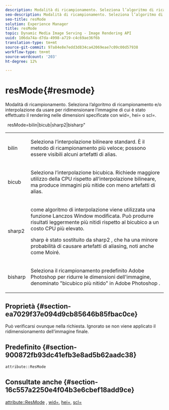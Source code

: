 ```yaml
---
description: Modalità di ricampionamento. Seleziona l’algoritmo di ricampionamento e/o interpolazione da usare per ridimensionare l’immagine di cui è stato effettuato il rendering nelle dimensioni specificate con wid=, hei= o scl=.
seo-description: Modalità di ricampionamento. Seleziona l’algoritmo di ricampionamento e/o interpolazione da usare per ridimensionare l’immagine di cui è stato effettuato il rendering nelle dimensioni specificate con wid=, hei= o scl=.
seo-title: resMode
solution: Experience Manager
title: resMode
topic: Dynamic Media Image Serving - Image Rendering API
uuid: 106da74a-d7da-4998-a719-c4c69ae36f6b
translation-type: tm+mt
source-git-commit: 97a84e8e7edd3d834ca42069eae7c09c00d57938
workflow-type: tm+mt
source-wordcount: '203'
ht-degree: 12%

---
```



# resMode{#resmode}

Modalità di ricampionamento. Seleziona l’algoritmo di ricampionamento e/o interpolazione da usare per ridimensionare l’immagine di cui è stato effettuato il rendering nelle dimensioni specificate con wid=, hei= o scl=.

` `resMode=bilin|bicub|sharp2|bisharp&quot;

<table id="table_AF954C101B30473FAFE9930C7B694305"> 
 <tbody> 
  <tr> 
   <td colname="col1"> <p> <span class="+ topic/ph pr-d/codeph codeph"> bilin  </span> </p> </td> 
   <td colname="col2"> <p>Seleziona l’interpolazione bilineare standard. È il metodo di ricampionamento più veloce; possono essere visibili alcuni artefatti di alias. </p> </td> 
  </tr> 
  <tr> 
   <td colname="col1"> <p> <span class="+ topic/ph pr-d/codeph codeph"> bicub  </span> </p> </td> 
   <td colname="col2"> <p>Seleziona l’interpolazione bicubica. Richiede maggiore utilizzo della CPU rispetto all’interpolazione bilineare, ma produce immagini più nitide con meno artefatti di alias. </p> </td> 
  </tr> 
  <tr> 
   <td colname="col1"> <p> <span class="+ topic/ph pr-d/codeph codeph"> sharp2  </span> </p> </td> 
   <td colname="col2"> <p>come algoritmo di interpolazione viene utilizzata una funzione Lanczos Window modificata. Può produrre risultati leggermente più nitidi rispetto al bicubico a un costo CPU più elevato. </p> <p> <span class="codeph"> sharp  </span> è stato sostituito da  <span class="codeph"> sharp2  </span>, che ha una minore probabilità di causare artefatti di aliasing, noti anche come Moiré. </p> </td> 
  </tr> 
  <tr> 
   <td colname="col1"> <p> <span class="codeph"> bisharp  </span> </p> </td> 
   <td colname="col2"> <p>Seleziona il ricampionamento predefinito <span class="keyword">  Adobe Photoshop </span> per ridurre le dimensioni dell'immagine, denominato "bicubico più nitido" in <span class="keyword">  Adobe Photoshop </span>. </p> </td> 
  </tr> 
 </tbody> 
</table>

## Proprietà {#section-ea7029f37e094d9cb85646b85fbac0ce}

Può verificarsi ovunque nella richiesta. Ignorato se non viene applicato il ridimensionamento dell’immagine finale.

## Predefinito {#section-900872fb93dc41efb3e8ad5b62aadc38}

`attribute::ResMode`

## Consultate anche {#section-16c557a2250e4f04b3e6cbef18add9ce}

[attribute::ResMode](../../../../../ir-api/material-cat/image-rendering-api-ref/c-ir-material-catalog/c-ir-attributes-reference/r-ir-cat-resmode.md#reference-fdca7eb6d5104fdeae9d6ac42251db82) ,  [wid=](../../../../../ir-api/http-protocol/image-rendering-api-ref/c-ir-http-protocol-ref/c-ir-http-protocol-command-reference/r-ir-wid.md#reference-b7e691b0624941168c94b2749ae233ec),  [hei=](../../../../../ir-api/http-protocol/image-rendering-api-ref/c-ir-http-protocol-ref/c-ir-http-protocol-command-reference/r-ir-hei.md#reference-1c08f60365a94417a39867c09cac5478),  [scl=](../../../../../ir-api/http-protocol/image-rendering-api-ref/c-ir-http-protocol-ref/c-ir-http-protocol-command-reference/r-ir-scl.md#reference-b14b51a6cbe34f0bba42880540592f29)
